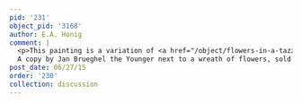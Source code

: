 ```yaml
---
pid: '231'
object_pid: '3168'
author: E.A. Honig
comment: |
  <p>This painting is a variation of <a href="/object/flowers-in-a-tazza-new-york">Flowers in a Tazza (New York)</a>.<br />
  A copy by Jan Brueghel the Younger next to a wreath of flowers, sold by Charpentier, Paris, March 25, 1955, #41</p>
post_date: 06/27/15
order: '230'
collection: discussion
---
```

